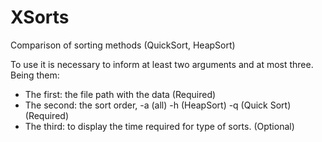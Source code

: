 # XSorts
Comparison of sorting methods (QuickSort, HeapSort)

To use it is necessary to inform at least two arguments and at most three.
Being them:
* The first: the file path with the data                                       (Required)
* The second: the sort order, -a (all) -h (HeapSort) -q (Quick Sort)           (Required)
* The third: to display the time required for type of sorts.                   (Optional)
